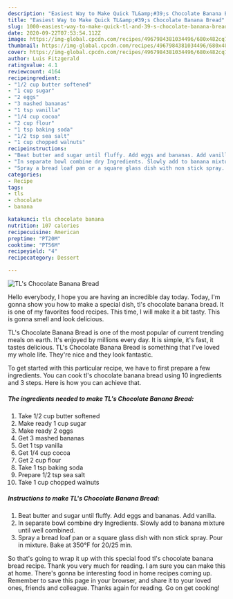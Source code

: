 ```yaml
---
description: "Easiest Way to Make Quick TL&amp;#39;s Chocolate Banana Bread"
title: "Easiest Way to Make Quick TL&amp;#39;s Chocolate Banana Bread"
slug: 1000-easiest-way-to-make-quick-tl-and-39-s-chocolate-banana-bread
date: 2020-09-22T07:53:54.112Z
image: https://img-global.cpcdn.com/recipes/4967984381034496/680x482cq70/tls-chocolate-banana-bread-recipe-main-photo.jpg
thumbnail: https://img-global.cpcdn.com/recipes/4967984381034496/680x482cq70/tls-chocolate-banana-bread-recipe-main-photo.jpg
cover: https://img-global.cpcdn.com/recipes/4967984381034496/680x482cq70/tls-chocolate-banana-bread-recipe-main-photo.jpg
author: Luis Fitzgerald
ratingvalue: 4.1
reviewcount: 4164
recipeingredient:
- "1/2 cup butter softened"
- "1 cup sugar"
- "2 eggs"
- "3 mashed bananas"
- "1 tsp vanilla"
- "1/4 cup cocoa"
- "2 cup flour"
- "1 tsp baking soda"
- "1/2 tsp sea salt"
- "1 cup chopped walnuts"
recipeinstructions:
- "Beat butter and sugar until fluffy. Add eggs and bananas. Add vanilla."
- "In separate bowl combine dry Ingredients. Slowly add to banana mixture until well combined."
- "Spray a bread loaf pan or a square glass dish with non stick spray. Pour in mixture. Bake at 350°F for 20/25 min."
categories:
- Recipe
tags:
- tls
- chocolate
- banana

katakunci: tls chocolate banana 
nutrition: 107 calories
recipecuisine: American
preptime: "PT20M"
cooktime: "PT56M"
recipeyield: "4"
recipecategory: Dessert

---
```



![TL&#39;s Chocolate Banana Bread](https://img-global.cpcdn.com/recipes/4967984381034496/680x482cq70/tls-chocolate-banana-bread-recipe-main-photo.jpg)

Hello everybody, I hope you are having an incredible day today. Today, I'm gonna show you how to make a special dish, tl&#39;s chocolate banana bread. It is one of my favorites food recipes. This time, I will make it a bit tasty. This is gonna smell and look delicious.



TL&#39;s Chocolate Banana Bread is one of the most popular of current trending meals on earth. It's enjoyed by millions every day. It is simple, it's fast, it tastes delicious. TL&#39;s Chocolate Banana Bread is something that I've loved my whole life. They're nice and they look fantastic.


To get started with this particular recipe, we have to first prepare a few ingredients. You can cook tl&#39;s chocolate banana bread using 10 ingredients and 3 steps. Here is how you can achieve that.

<!--inarticleads1-->

##### The ingredients needed to make TL&#39;s Chocolate Banana Bread:

1. Take 1/2 cup butter softened
1. Make ready 1 cup sugar
1. Make ready 2 eggs
1. Get 3 mashed bananas
1. Get 1 tsp vanilla
1. Get 1/4 cup cocoa
1. Get 2 cup flour
1. Take 1 tsp baking soda
1. Prepare 1/2 tsp sea salt
1. Take 1 cup chopped walnuts




<!--inarticleads2-->

##### Instructions to make TL&#39;s Chocolate Banana Bread:

1. Beat butter and sugar until fluffy. Add eggs and bananas. Add vanilla.
1. In separate bowl combine dry Ingredients. Slowly add to banana mixture until well combined.
1. Spray a bread loaf pan or a square glass dish with non stick spray. Pour in mixture. Bake at 350°F for 20/25 min.




So that's going to wrap it up with this special food tl&#39;s chocolate banana bread recipe. Thank you very much for reading. I am sure you can make this at home. There's gonna be interesting food in home recipes coming up. Remember to save this page in your browser, and share it to your loved ones, friends and colleague. Thanks again for reading. Go on get cooking!
